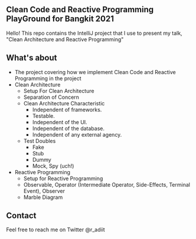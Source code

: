 ## Clean Code and Reactive Programming PlayGround for Bangkit 2021
Hello! This repo contains the IntelliJ project that I use to present my talk, "Clean Architecture and Reactive Programming"

## What's about
- The project covering how we implement Clean Code and Reactive Programming in the project
- Clean Architecture
  - Setup For Clean Architecture
  - Separation of Concern
  - Clean Architecture Characteristic
    - Independent of frameworks.
    - Testable.
    - Independent of the UI.
    - Independent of the database.
    - Independent of any external agency.
  - Test Doubles
    - Fake
    - Stub
    - Dummy
    - Mock, Spy (uch!)
- Reactive Programming
  - Setup for Reactive Programming
  - Observable, Operator (Intermediate Operator, Side-Effects, Terminal Event), Observer
  - Marble Diagram

## Contact
Feel free to reach me on Twitter @r_adiit

